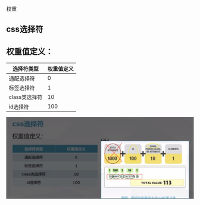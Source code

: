 
权重

## css选择符

## 权重值定义：


选择符类型 | 权重值定义
---|---
通配选择符 | 0
标签选择符 | 1
class类选择符 | 10
id选择符 | 100

![image](./1.jpg)
